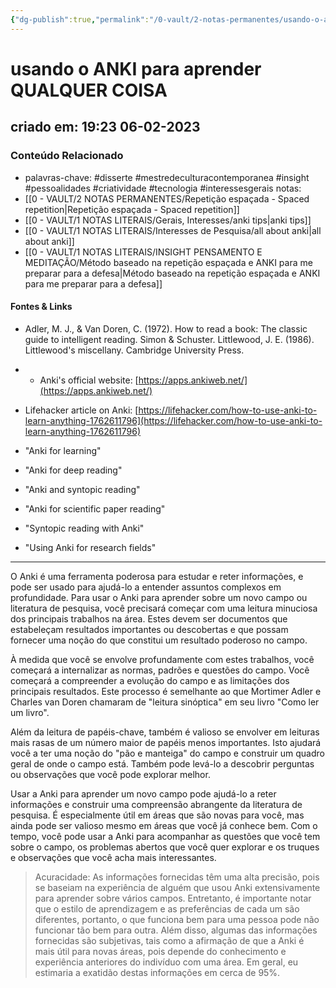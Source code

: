 ```yaml
---
{"dg-publish":true,"permalink":"/0-vault/2-notas-permanentes/usando-o-anki-para-aprender-qualquer-coisa/","tags":["permanente","disserte","mestredeculturacontemporanea","insight","pessoalidades","criatividade","tecnologia","interessesgerais"],"dgHomeLink":true,"dgShowLocalGraph":true,"dgShowFileTree":true,"dgEnableSearch":true}
---
```


# usando o ANKI para aprender QUALQUER COISA
## criado em: 19:23 06-02-2023

### Conteúdo Relacionado
- palavras-chave:  #disserte #mestredeculturacontemporanea #insight #pessoalidades #criatividade #tecnologia #interessesgerais
notas:
- [[0 - VAULT/2 NOTAS PERMANENTES/Repetição espaçada - Spaced repetition\|Repetição espaçada - Spaced repetition]]
- [[0 - VAULT/1 NOTAS LITERAIS/Gerais, Interesses/anki tips\|anki tips]]
- [[0 - VAULT/1 NOTAS LITERAIS/Interesses de Pesquisa/all about anki\|all about anki]]
-  [[0 - VAULT/1 NOTAS LITERAIS/INSIGHT PENSAMENTO E MEDITAÇÃO/Método baseado na repetição espaçada e ANKI para me preparar para a defesa\|Método baseado na repetição espaçada e ANKI para me preparar para a defesa]]

#### Fontes & Links
- Adler, M. J., & Van Doren, C. (1972). How to read a book: The classic guide to intelligent reading. Simon & Schuster. Littlewood, J. E. (1986). Littlewood's miscellany. Cambridge University Press.
- -   Anki's official website: [https://apps.ankiweb.net/](https://apps.ankiweb.net/)
-   Lifehacker article on Anki: [https://lifehacker.com/how-to-use-anki-to-learn-anything-1762611796](https://lifehacker.com/how-to-use-anki-to-learn-anything-1762611796)

-   "Anki for learning"
-   "Anki for deep reading"
-   "Anki and syntopic reading"
-  "Anki for scientific paper reading"
-  "Syntopic reading with Anki"
-  "Using Anki for research fields"

---
O Anki é uma ferramenta poderosa para estudar e reter informações, e pode ser usado para ajudá-lo a entender assuntos complexos em profundidade. Para usar o Anki para aprender sobre um novo campo ou literatura de pesquisa, você precisará começar com uma leitura minuciosa dos principais trabalhos na área. Estes devem ser documentos que estabeleçam resultados importantes ou descobertas e que possam fornecer uma noção do que constitui um resultado poderoso no campo.

À medida que você se envolve profundamente com estes trabalhos, você começará a internalizar as normas, padrões e questões do campo. Você começará a compreender a evolução do campo e as limitações dos principais resultados. Este processo é semelhante ao que Mortimer Adler e Charles van Doren chamaram de "leitura sinóptica" em seu livro "Como ler um livro".

Além da leitura de papéis-chave, também é valioso se envolver em leituras mais rasas de um número maior de papéis menos importantes. Isto ajudará você a ter uma noção do "pão e manteiga" do campo e construir um quadro geral de onde o campo está. Também pode levá-lo a descobrir perguntas ou observações que você pode explorar melhor.

Usar a Anki para aprender um novo campo pode ajudá-lo a reter informações e construir uma compreensão abrangente da literatura de pesquisa. É especialmente útil em áreas que são novas para você, mas ainda pode ser valioso mesmo em áreas que você já conhece bem. Com o tempo, você pode usar a Anki para acompanhar as questões que você tem sobre o campo, os problemas abertos que você quer explorar e os truques e observações que você acha mais interessantes.

>Acuracidade: As informações fornecidas têm uma alta precisão, pois se baseiam na experiência de alguém que usou Anki extensivamente para aprender sobre vários campos. Entretanto, é importante notar que o estilo de aprendizagem e as preferências de cada um são diferentes, portanto, o que funciona bem para uma pessoa pode não funcionar tão bem para outra. Além disso, algumas das informações fornecidas são subjetivas, tais como a afirmação de que a Anki é mais útil para novas áreas, pois depende do conhecimento e experiência anteriores do indivíduo com uma área. Em geral, eu estimaria a exatidão destas informações em cerca de 95%.
